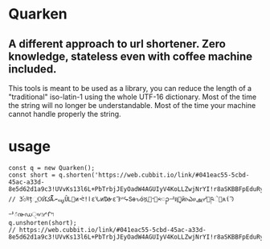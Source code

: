 # Quarken
## A different approach to url shortener. Zero knowledge, stateless even with coffee machine included. 

This tools is meant to be used as a library, you can reduce the length of a "traditional" iso-latin-1 using the whole UTF-16 dictionary.
Most of the time the string will no longer be understandable. Most of the time your machine cannot handle properly the string.

# usage

```
const q = new Quarken();
const short = q.shorten('https://web.cubbit.io/link/#041eac55-5cbd-45ac-a33d-8e5d62d1a9c3!UVvKs13l6L+PbTrbjJEyOadW4AGUIyV4KoLLZwjNrYI!r8aSKBBFpEduRyGZ44J3Cg');
// 3ٝ৩ঈțૂѺӢ҃کǞࡗނࠜȖᏞ᏶иᕛǃӏԑᔏиƊᓁԑᘊᔥᖤՏѳԅόሿ໸ᐩ޴༱ၣᆣҋຸ୾йኮఎሀஅᓺࢃཥે࿛ጰίᘆᅪౕ൹ഡੑ୶᎒ᓹᒦױ
q.unshorten(short);
// https://web.cubbit.io/link/#041eac55-5cbd-45ac-a33d-8e5d62d1a9c3!UVvKs13l6L+PbTrbjJEyOadW4AGUIyV4KoLLZwjNrYI!r8aSKBBFpEduRyGZ44J3Cg
```
